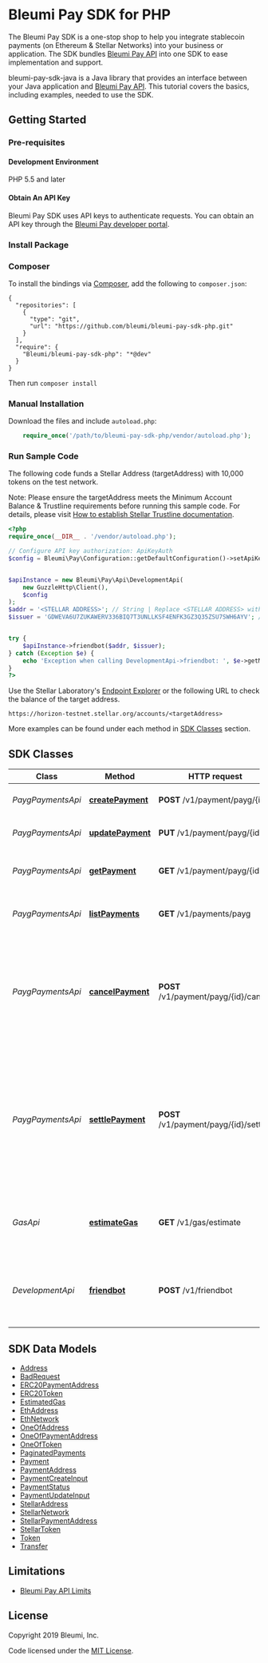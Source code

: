 # Bleumi Pay SDK for PHP

The Bleumi Pay SDK is a one-stop shop to help you integrate stablecoin payments (on Ethereum & Stellar Networks) into your business or application. The SDK bundles [Bleumi Pay API](https://pay.bleumi.com/docs/#introduction) into one SDK to ease implementation and support.

bleumi-pay-sdk-java is a Java library that provides an interface between your Java application and [Bleumi Pay API](https://pay.bleumi.com/docs/#introduction). This tutorial covers the basics, including examples, needed to use the SDK. 


## Getting Started

### Pre-requisites

#### Development Environment

PHP 5.5 and later

#### Obtain An API Key

Bleumi Pay SDK uses API keys to authenticate requests. You can obtain an API key through the [Bleumi Pay developer portal](https://pay.bleumi.com/app/).


### Install Package
### Composer

To install the bindings via [Composer](http://getcomposer.org/), add the following to `composer.json`:

```
{
  "repositories": [
    {
      "type": "git",
      "url": "https://github.com/bleumi/bleumi-pay-sdk-php.git"
    }
  ],
  "require": {
    "Bleumi/bleumi-pay-sdk-php": "*@dev"
  }
}
```

Then run `composer install`

### Manual Installation

Download the files and include `autoload.php`:

```php
    require_once('/path/to/bleumi-pay-sdk-php/vendor/autoload.php');
```


### Run Sample Code

The following code funds a Stellar Address (targetAddress) with 10,000 tokens on the test network.

Note: Please ensure the targetAddress meets the Minimum Account Balance & Trustline requirements before running this sample code. For details, please visit [How to establish Stellar Trustline documentation](http://pay.bleumi.com/wp-content/uploads/2019/05/trustline_stellar.pdf).


```php
<?php
require_once(__DIR__ . '/vendor/autoload.php');

// Configure API key authorization: ApiKeyAuth
$config = Bleumi\Pay\Configuration::getDefaultConfiguration()->setApiKey('x-api-key', '<Your API Key>'); // Replace <Your API Key> with your actual API key


$apiInstance = new Bleumi\Pay\Api\DevelopmentApi(
    new GuzzleHttp\Client(),
    $config
);
$addr = '<STELLAR ADDRESS>'; // String | Replace <STELLAR ADDRESS> with an actual Stellar Network Address 
$issuer = 'GDWEVA6U7ZUKAWERV336BIQ7T3UNLLKSF4ENFK3GZ3Q35ZSU7SWH6AYV'; // String | Asset Issuer | Address of USD Test Issuer


try {
    $apiInstance->friendbot($addr, $issuer);
} catch (Exception $e) {
    echo 'Exception when calling DevelopmentApi->friendbot: ', $e->getMessage(), PHP_EOL;
}
?>
```

Use the Stellar Laboratory's [Endpoint Explorer](https://www.stellar.org/laboratory/#explorer?resource=accounts&endpoint=single&network=test) or the following URL to check the balance of the target address.

```
https://horizon-testnet.stellar.org/accounts/<targetAddress>
```

More examples can be found under each method in [SDK Classes](README.md#sdk-classes) section.

## SDK Classes

Class | Method | HTTP request | Description
------------ | ------------- | ------------- | -------------
*PaygPaymentsApi* | [**createPayment**](docs/Api/PaygPaymentsApi.md#createpayment) | **POST** /v1/payment/payg/{id} | Create a payment request.
*PaygPaymentsApi* | [**updatePayment**](docs/Api/PaygPaymentsApi.md#updatepayment) | **PUT** /v1/payment/payg/{id} | Update a payment request.
*PaygPaymentsApi* | [**getPayment**](docs/Api/PaygPaymentsApi.md#getpayment) | **GET** /v1/payment/payg/{id} | Retrieves a specific payment request. 
*PaygPaymentsApi* | [**listPayments**](docs/Api/PaygPaymentsApi.md#listpayments) | **GET** /v1/payments/payg | Retrieves all PAYG payment requests.
*PaygPaymentsApi* | [**cancelPayment**](docs/Api/PaygPaymentsApi.md#cancelpayment) | **POST** /v1/payment/payg/{id}/cancel | Cancels a specific payment. Any amount received will be refunded (minus charges) to the address specified in fromAddress.
*PaygPaymentsApi* | [**settlePayment**](docs/Api/PaygPaymentsApi.md#settlepayment) | **POST** /v1/payment/payg/{id}/settle | Settle a specific payment which has been partially paid. Current balance (minus charges) will be sent to the address specified in toAddress.
*GasApi* | [**estimateGas**](docs/Api/GasApi.md#estimategas) | **GET** /v1/gas/estimate | Provides an estimate of the Ethereum Network Fee for an ERC20 Token.
*DevelopmentApi* | [**friendbot**](docs/Api/DevelopmentApi.md#friendbot) | **POST** /v1/friendbot | Provides 10,000 tokens to any Stellar address on the test network.


## SDK Data Models

 - [Address](docs/Model/Address.md)
 - [BadRequest](docs/Model/BadRequest.md)
 - [ERC20PaymentAddress](docs/Model/ERC20PaymentAddress.md)
 - [ERC20Token](docs/Model/ERC20Token.md)
 - [EstimatedGas](docs/Model/EstimatedGas.md)
 - [EthAddress](docs/Model/EthAddress.md)
 - [EthNetwork](docs/Model/EthNetwork.md)
 - [OneOfAddress](docs/Model/OneOfAddress.md)
 - [OneOfPaymentAddress](docs/Model/OneOfPaymentAddress.md)
 - [OneOfToken](docs/Model/OneOfToken.md)
 - [PaginatedPayments](docs/Model/PaginatedPayments.md)
 - [Payment](docs/Model/Payment.md)
 - [PaymentAddress](docs/Model/PaymentAddress.md)
 - [PaymentCreateInput](docs/Model/PaymentCreateInput.md)
 - [PaymentStatus](docs/Model/PaymentStatus.md)
 - [PaymentUpdateInput](docs/Model/PaymentUpdateInput.md)
 - [StellarAddress](docs/Model/StellarAddress.md)
 - [StellarNetwork](docs/Model/StellarNetwork.md)
 - [StellarPaymentAddress](docs/Model/StellarPaymentAddress.md)
 - [StellarToken](docs/Model/StellarToken.md)
 - [Token](docs/Model/Token.md)
 - [Transfer](docs/Model/Transfer.md)

## Limitations

 - [Bleumi Pay API Limits](https://pay.bleumi.com/docs/#api-limits)


## License

Copyright 2019 Bleumi, Inc.

Code licensed under the [MIT License](docs/MITLicense.md). 



